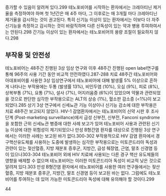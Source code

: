 증가할 수 있음이 알려져 있다.299 테노포비어를 시작하는 환자에서는 크레아티닌 제거율을 측정하여야 하며 첫 1년간은 매 4주 마다, 그 이후로는 매 3개월 마다 크레아티닌 제거율을 감시하는 것이 권고된다. 특히 신기능 이상이 있는 환자에서는 이보다 더 자주 신기능을 측정하고 감시하는 것이 바람직하며 다른 신독성이 있는 약과 병용 투여하여서는 안된다.298 간기능 이상이 있는 환자에서는 테노포비어의 용량 조절이 필요하지 않다.298

## 부작용 및 안전성
테노포비어는 48주간 진행된 3상 임상 연구와 이후 48주간 진행된 open label연구를 통해 96주의 사용 기간 동안 비교적 안전하였다.287-288 치료 48주간 테노포비어와 아데포비어를 사용한 3상 임상연구에서 테노포비어에 대해 발생률 5% 이상으로 흔하게 나타나는 부작용에는 두통 (발생률 13%), 비인두염 (10%), 오심 (9%), 피로 (8%), 상복부통 (7%), 요통 (7%), 설사 (7%), 어지러움증 (6%)이 있었으며 약물과 관련되었을 것으로 판단한 심각한 부작용으로는 ALT의 상승 (1%), 혈소판 감소증 (<1%)이 보고되었다.285 상기 3상 연구에서 신세뇨관 기능 이상이나 신기능 감소에 대한 부작용은 치료 48주간 보고되지 않았다. HIV-1 감염환자에서는 테노포비어의 신약 시판 후 조사 단계 (Post-marketing surveillance)에서 급성 신부전, 신부전, Fanconi syndrome을 포함한 근위 신세뇨관 병증에 대한 사례 보고가 있어 테노포비어 사용과 관련된 신기능 이상에 대한 위험성이 제기되었으나 만성 B형간염 환자를 대상으로 진행된 3상 연구에서는 이러한 사례는 보고된 바가 없다.300-302 부작용적으로 HIV 감염 환자에서 경구핵산유도체를 사용하는 도중에 발생하는 심각한 부작용으로는 미토콘드리아 독성과 관련이 있는 젖산혈증, 지방 재분포 증후군, 지방간, 급성 췌장염, 근염, 말초 신경염 등이 있으나303-304 테노포비어 외에 HIV 치료에 사용되는 다른 경구 핵산 유도체들의 영향을 배제할 수 없으며 테노포비어는 이러한 미토콘드리아 독성이 비교적 낮은 것으로 알려져 있다.303 만성 B형간염 환자에서 테노포비어를 사용한 여러 연구들에서는 젖산혈증, 지방 재분포 증후군, 지방간, 말초 신경염 등이 보고된 바는 없다. 그럼에도 테노포비어를 투여하는 데 있어 가능한 미토콘드리아 독성에 대해 유의해야 할 것이다.299

<PAGE>44
